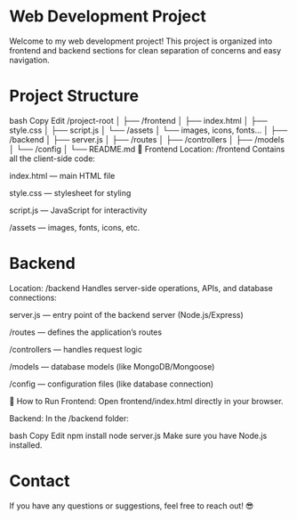 # Web Development Project
Welcome to my web development project! This project is organized into frontend and backend sections for clean separation of concerns and easy navigation.

# Project Structure
bash
Copy
Edit
/project-root
│
├── /frontend
│   ├── index.html
│   ├── style.css
│   ├── script.js
│   └── /assets
│       └── images, icons, fonts...
│
├── /backend
│   ├── server.js
│   ├── /routes
│   ├── /controllers
│   ├── /models
│   └── /config
│
└── README.md
🚀 Frontend
Location: /frontend
Contains all the client-side code:

index.html — main HTML file

style.css — stylesheet for styling

script.js — JavaScript for interactivity

/assets — images, fonts, icons, etc.

# Backend
Location: /backend
Handles server-side operations, APIs, and database connections:

server.js — entry point of the backend server (Node.js/Express)

/routes — defines the application’s routes

/controllers — handles request logic

/models — database models (like MongoDB/Mongoose)

/config — configuration files (like database connection)

📌 How to Run
Frontend:
Open frontend/index.html directly in your browser.

Backend:
In the /backend folder:

bash
Copy
Edit
npm install
node server.js
Make sure you have Node.js installed.

# Contact
If you have any questions or suggestions, feel free to reach out! 😎


